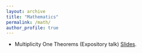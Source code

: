 ```yaml
---
layout: archive
title: "Mathematics"
permalink: /math/
author_profile: true
---
```


* Multiplicity One Theorems (Expository talk) [Slides](Multiplicity_one_theorems.pdf).
